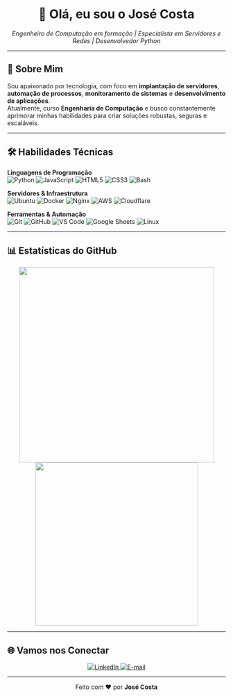 
<h1 align="center">👋 Olá, eu sou o <b>José Costa</b></h1>

<p align="center">
  <i>Engenheiro de Computação em formação | Especialista em Servidores e Redes | Desenvolvedor Python</i>
</p>

---

## 🚀 Sobre Mim

Sou apaixonado por tecnologia, com foco em **implantação de servidores**, **automação de processos**, **monitoramento de sistemas** e **desenvolvimento de aplicações**.  
Atualmente, curso **Engenharia de Computação** e busco constantemente aprimorar minhas habilidades para criar soluções robustas, seguras e escaláveis.

---

## 🛠️ Habilidades Técnicas

**Linguagens de Programação**  
![Python](https://img.shields.io/badge/Python-306998?style=for-the-badge&logo=python&logoColor=white)
![JavaScript](https://img.shields.io/badge/JavaScript-F7DF1E?style=for-the-badge&logo=javascript&logoColor=black)
![HTML5](https://img.shields.io/badge/HTML5-E34F26?style=for-the-badge&logo=html5&logoColor=white)
![CSS3](https://img.shields.io/badge/CSS3-1572B6?style=for-the-badge&logo=css3&logoColor=white)
![Bash](https://img.shields.io/badge/Bash-121011?style=for-the-badge&logo=gnu-bash&logoColor=white)

**Servidores & Infraestrutura**  
![Ubuntu](https://img.shields.io/badge/Ubuntu-E95420?style=for-the-badge&logo=ubuntu&logoColor=white)
![Docker](https://img.shields.io/badge/Docker-0db7ed?style=for-the-badge&logo=docker&logoColor=white)
![Nginx](https://img.shields.io/badge/Nginx-009639?style=for-the-badge&logo=nginx&logoColor=white)
![AWS](https://img.shields.io/badge/AWS-FF9900?style=for-the-badge&logo=amazonaws&logoColor=white)
![Cloudflare](https://img.shields.io/badge/Cloudflare-F38020?style=for-the-badge&logo=cloudflare&logoColor=white)

**Ferramentas & Automação**  
![Git](https://img.shields.io/badge/Git-F05032?style=for-the-badge&logo=git&logoColor=white)
![GitHub](https://img.shields.io/badge/GitHub-181717?style=for-the-badge&logo=github&logoColor=white)
![VS Code](https://img.shields.io/badge/VS%20Code-0078d7?style=for-the-badge&logo=visual-studio-code&logoColor=white)
![Google Sheets](https://img.shields.io/badge/Google%20Sheets-34A853?style=for-the-badge&logo=googlesheets&logoColor=white)
![Linux](https://img.shields.io/badge/Linux-FCC624?style=for-the-badge&logo=linux&logoColor=black)

---

## 📊 Estatísticas do GitHub

<div align="center">
  <img src="https://github-readme-stats.vercel.app/api?username=JoseCosta&show_icons=true&theme=tokyonight&hide_border=true" width="450"/>
  <img src="https://github-readme-stats.vercel.app/api/top-langs/?username=JoseCosta&layout=compact&theme=tokyonight&hide_border=true" width="375"/>
</div>

---

## 🌐 Vamos nos Conectar

<div align="center">
  <a href="https://www.linkedin.com/in/engjosejunior/" target="_blank">
    <img src="https://img.shields.io/badge/LinkedIn-0077B5?style=for-the-badge&logo=linkedin&logoColor=white" alt="LinkedIn"/>
  </a>
  <a href="mailto:contato@josejunior.eng.br" target="_blank">
    <img src="https://img.shields.io/badge/Email-0078D4?style=for-the-badge&logo=minutemailer&logoColor=white" alt="E-mail"/>
  </a>
</div>

---

<p align="center">
  Feito com ❤️ por <b>José Costa</b>
</p>
